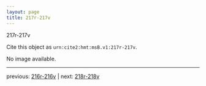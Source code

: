 ```yaml
---
layout: page
title: 217r-217v
---
```


217r-217v

Cite this object as `urn:cite2:hmt:msB.v1:217r-217v`.

No image available. 



---

previous: [216r-216v](../216r-216v/) | next: [218r-218v](../218r-218v/)